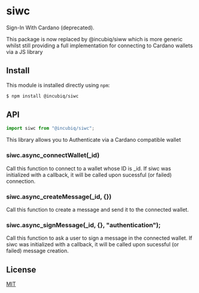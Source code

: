 # siwc

Sign-In With Cardano (deprecated).

This package is now replaced by @incubiq/siww which is more generic whilst still providing a full implementation for connecting to Cardano wallets via a JS library

## Install

This module is installed directly using `npm`:

```sh
$ npm install @incubiq/siwc
```

## API

<!-- eslint-disable no-unused-vars -->

```js
import siwc from "@incubiq/siwc";
```

This library allows you to Authenticate via a Cardano compatible wallet

### siwc.async_connectWallet(_id)

Call this function to connect to a wallet whose ID is _id. 
If siwc was initialized with a callback, it will be called upon sucessful (or failed) connection.


### siwc.async_createMessage(_id, {})

Call this function to create a message and send it to the connected wallet. 

### siwc.async_signMessage(_id, {}, "authentication");

Call this function to ask a user to sign a message in the connected wallet. 
If siwc was initialized with a callback, it will be called upon sucessful (or failed) message creation.


## License

[MIT](LICENSE)

[node-url]: https://nodejs.org/en/download/
